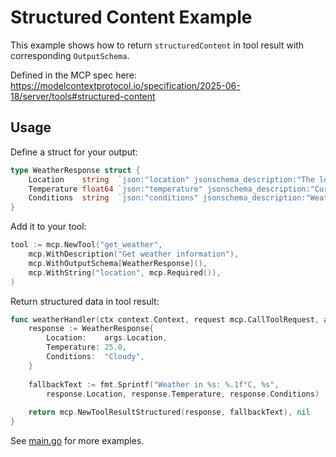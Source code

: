 # Structured Content Example

This example shows how to return `structuredContent` in tool result with corresponding `OutputSchema`.

Defined in the MCP spec here: https://modelcontextprotocol.io/specification/2025-06-18/server/tools#structured-content

## Usage

Define a struct for your output:

```go
type WeatherResponse struct {
    Location    string  `json:"location" jsonschema_description:"The location"`
    Temperature float64 `json:"temperature" jsonschema_description:"Current temperature"`
    Conditions  string  `json:"conditions" jsonschema_description:"Weather conditions"`
}
```

Add it to your tool:

```go
tool := mcp.NewTool("get_weather",
    mcp.WithDescription("Get weather information"),
    mcp.WithOutputSchema[WeatherResponse](),
    mcp.WithString("location", mcp.Required()),
)
```

Return structured data in tool result:

```go
func weatherHandler(ctx context.Context, request mcp.CallToolRequest, args WeatherRequest) (*mcp.CallToolResult, error) {
    response := WeatherResponse{
        Location:    args.Location,
        Temperature: 25.0,
        Conditions:  "Cloudy",
    }
    
    fallbackText := fmt.Sprintf("Weather in %s: %.1f°C, %s", 
        response.Location, response.Temperature, response.Conditions)
    
    return mcp.NewToolResultStructured(response, fallbackText), nil
}
```

See [main.go](main.go) for more examples.